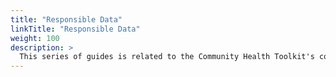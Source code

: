 ```yaml
---
title: "Responsible Data"
linkTitle: "Responsible Data"
weight: 100
description: >
  This series of guides is related to the Community Health Toolkit's committment to responsible data use, as well as a space for policies and templates to be shared with the broader community. 
---
```

